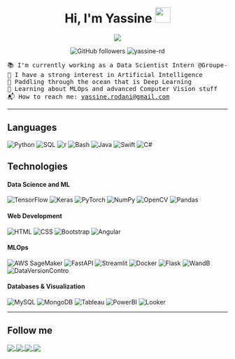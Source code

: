 <h1 align="center">
Hi, I'm Yassine
 <a>
  <img src="https://media.giphy.com/media/hvRJCLFzcasrR4ia7z/giphy.gif" width="35">
 </a>
</h1>

<p align="center">
  <a>
    <img src="https://readme-typing-svg.herokuapp.com?color=%2336BCF7&center=true&vCenter=true&lines=Data+Scientist+Intern;AI+Developer;Deep+Learning+Enthusiast;Clean+Code+Evangelist">
  </a>
</p>

<div align="center">

![GitHub followers](https://img.shields.io/github/followers/yassine-rd?style=social)    <img src="https://komarev.com/ghpvc/?username=yassine-rd&label=Yassine's%20Profile%20Views&color=4aa8de&style=flat" alt="yassine-rd" />
</div>

<pre>
📚 I'm currently working as a Data Scientist Intern @Groupe-SII in France
🔭 I have a strong interest in Artificial Intelligence
🧠 Paddling through the ocean that is Deep Learning
🌱 Learning about MLOps and advanced Computer Vision stuff
📬 How to reach me: <a href="mailto:yassine.rodani@gmail.com">yassine.rodani@gmail.com</a>
</pre>
---

## Languages

<p>
    <a target="_blank">
        <img alt="Python" src="https://img.shields.io/badge/Python-%2312100E.svg?logo=python&style=for-the-badge&logoColor=yellow"/>
    </a>
    <a target="_blank">
        <img alt="SQL" src="https://img.shields.io/badge/SQL-%2312100E.svg?style=for-the-badge&logo=mysql&logoColor=white"/>
    </a>
    <a target="_blank">
        <img alt="r" src="https://img.shields.io/badge/r-%2312100E.svg?&logo=r&style=for-the-badge&logoColor=00599C"/>
    </a>
    <a target="_blank">
        <img alt="Bash" src="https://img.shields.io/badge/Bash-%2312100E.svg?logo=gnu-bash&logoColor=white&style=for-the-badge"/>
    </a>
    <a target="_blank">
        <img alt="Java" src="https://img.shields.io/badge/-Java-%2312100E.svg?logo=Java&logoColor=blue&style=for-the-badge"/>
    </a>
    <a target="_blank">
        <img alt="Swift" src="https://img.shields.io/badge/Swift-%2312100E.svg?&logo=swift&style=for-the-badge"/>
    </a>
    <a target="_blank">
        <img alt="C#" src="https://img.shields.io/badge/Csharp-%2312100E.svg?&logo=csharp&style=for-the-badge&logoColor=239120"/>
    </a>
</p>


## Technologies

#### Data Science and ML

![TensorFlow](https://img.shields.io/badge/-TensorFlow-%2312100E.svg?&logo=TensorFlow&style=for-the-badge)
![Keras](https://img.shields.io/badge/Keras-%2312100E.svg?style=for-the-badge&logo=Keras&logoColor=red)
![PyTorch](https://img.shields.io/badge/-PyTorch-%2312100E.svg?&logo=PyTorch&style=for-the-badge)
![NumPy](https://img.shields.io/badge/NumPy-%2312100E.svg?style=for-the-badge&logo=NumPy&logoColor=0c6678)
![OpenCV](https://img.shields.io/badge/OpenCV-%2312100E.svg?style=for-the-badge&logo=OpenCV&logoColor=5c7ce8)
![Pandas](https://img.shields.io/badge/Pandas-%2312100E.svg?style=for-the-badge&logo=pandas&logoColor=white)

#### Web Development

![HTML](https://img.shields.io/badge/HTML-%2312100E?style=for-the-badge&logo=HTML5&logoColor=E34F26)
![CSS](https://img.shields.io/badge/CSS-%2312100E?style=for-the-badge&logo=CSS3&logoColor=1572B6)
![Bootstrap](https://img.shields.io/badge/Bootstrap-%2312100E.svg?style=for-the-badge&logo=Bootstrap&logoColor=7952B3)
![Angular](https://img.shields.io/badge/-Angular-%2312100E.svg?&logo=Angular&style=for-the-badge&logoColor=E23237)

#### MLOps

![AWS SageMaker](https://img.shields.io/badge/aws-%2312100E?style=for-the-badge&logo=amazonaws)
![FastAPI](https://img.shields.io/badge/FastAPI-%2312100E?style=for-the-badge&logo=FastAPI&logoColor=009688)
![Streamlit](https://img.shields.io/badge/-Streamlit-%2312100E.svg?&logo=Streamlit&style=for-the-badge)
![Docker](https://img.shields.io/badge/-Docker-%2312100E.svg?&logo=Docker&style=for-the-badge)
![Flask](https://img.shields.io/badge/flask-%2312100E.svg?style=for-the-badge&logo=flask&logoColor=white)
![WandB](https://img.shields.io/badge/Weights_&_Biases-%2312100E?style=for-the-badge&logo=WeightsAndBiases&logoColor=yellow)
![DataVersionContro](https://img.shields.io/badge/DVC-%2312100E?style=for-the-badge&logo=DVC&logoColor=13ADC7)

#### Databases & Visualization

![MySQL](https://img.shields.io/badge/MySQL-%2312100E?style=for-the-badge&logo=MySQL&logoColor=white)
![MongoDB](https://img.shields.io/badge/MongoDB-%2312100E?style=for-the-badge&logo=MongoDB)
![Tableau](https://img.shields.io/badge/Tableau-%2312100E?style=for-the-badge&logo=Tableau)
![PowerBI](https://img.shields.io/badge/PowerBI-%2312100E?style=for-the-badge&logo=PowerBI)
![Looker](https://img.shields.io/badge/Looker-%2312100E?style=for-the-badge&logo=Looker)

---

## Follow me

<a href="https://www.linkedin.com/in/yassine-rodani/" target="_blank">
    <img align="center" src="https://img.shields.io/badge/linkedin-%2312100E.svg?style=for-the-badge&logo=linkedin&logoColor=0078D2"/>
</a>
<a href="https://twitter.com/yassine_rd_" target="_blank">
    <img align="center" src="https://img.shields.io/badge/-twitter-%2312100E.svg?logo=twitter&logoColor=1DA1F2&style=for-the-badge"/>
</a>
<a href="https://www.youtube.com/channel/UCminaYgqTyGUMeDF8Ew26Bw" target="_blank">
    <img align="center" src="https://img.shields.io/badge/Youtube-%2312100E.svg?style=for-the-badge&logo=Youtube&logoColor=EA4335"/>
</a>
<a href="https://www.kaggle.com/yassinerodani" target="_blank">
    <img align="center" src="https://img.shields.io/badge/-kaggle-%2312100E.svg?logo=kaggle&logoColor=blue&style=for-the-badge&logoColor=20BEFF"/>
</a>

